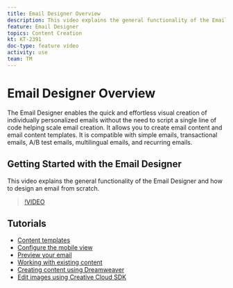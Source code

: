 ```yaml
---
title: Email Designer Overview
description: This video explains the general functionality of the Email Designer and how to design an email from scratch.This page lists all available feature videos for the Adobe Campaign email designer
feature: Email Designer 
topics: Content Creation
kt: KT-2391
doc-type: feature video
activity: use
team: TM
---
```


# Email Designer Overview

The Email Designer enables the quick and effortless visual creation of individually personalized emails without the need to script a single line of code helping scale email creation.   It allows you to create email content and email content templates. It is compatible with simple emails, transactional emails, A/B test emails, multilingual emails, and recurring emails.  

## Getting Started with the Email Designer

This video explains the general functionality of the Email Designer and how to design an email from scratch.

>[!VIDEO](https://video.tv.adobe.com/v/25912?quality=12)

## Tutorials

* [Content templates](/help/acs/designing-content/email-designer/email-content-templates.md)
* [Configure the mobile view](/help/acs/designing-content/email-designer/configure-the-mobile-view.md)
* [Preview your email](/help/acs/designing-content/email-designer/preview-your-email.md)
* [Working with existing content](/help/acs/designing-content/email-designer/working-with-existing-content.md)
* [Creating content using Dreamweaver](/help/acs/designing-content/email-designer/dreamweaver-integration.md)
* [Edit images using Creative Cloud SDK](/help/acs/designing-content/email-designer/adobe-creative-cloud-sdk-integration.md)
